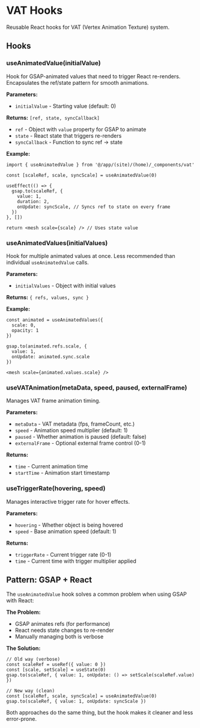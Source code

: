 # VAT Hooks

Reusable React hooks for VAT (Vertex Animation Texture) system.

## Hooks

### useAnimatedValue(initialValue)

Hook for GSAP-animated values that need to trigger React re-renders. Encapsulates the ref/state
pattern for smooth animations.

**Parameters:**

- `initialValue` - Starting value (default: 0)

**Returns:** `[ref, state, syncCallback]`

- `ref` - Object with `value` property for GSAP to animate
- `state` - React state that triggers re-renders
- `syncCallback` - Function to sync ref → state

**Example:**

```tsx
import { useAnimatedValue } from '@/app/(site)/(home)/_components/vat'

const [scaleRef, scale, syncScale] = useAnimatedValue(0)

useEffect(() => {
  gsap.to(scaleRef, {
    value: 1,
    duration: 2,
    onUpdate: syncScale, // Syncs ref to state on every frame
  })
}, [])

return <mesh scale={scale} /> // Uses state value
```

### useAnimatedValues(initialValues)

Hook for multiple animated values at once. Less recommended than individual `useAnimatedValue`
calls.

**Parameters:**

- `initialValues` - Object with initial values

**Returns:** `{ refs, values, sync }`

**Example:**

```tsx
const animated = useAnimatedValues({
  scale: 0,
  opacity: 1
})

gsap.to(animated.refs.scale, {
  value: 1,
  onUpdate: animated.sync.scale
})

<mesh scale={animated.values.scale} />
```

### useVATAnimation(metaData, speed, paused, externalFrame)

Manages VAT frame animation timing.

**Parameters:**

- `metaData` - VAT metadata (fps, frameCount, etc.)
- `speed` - Animation speed multiplier (default: 1)
- `paused` - Whether animation is paused (default: false)
- `externalFrame` - Optional external frame control (0-1)

**Returns:**

- `time` - Current animation time
- `startTime` - Animation start timestamp

### useTriggerRate(hovering, speed)

Manages interactive trigger rate for hover effects.

**Parameters:**

- `hovering` - Whether object is being hovered
- `speed` - Base animation speed (default: 1)

**Returns:**

- `triggerRate` - Current trigger rate (0-1)
- `time` - Current time with trigger multiplier applied

## Pattern: GSAP + React

The `useAnimatedValue` hook solves a common problem when using GSAP with React:

**The Problem:**

- GSAP animates refs (for performance)
- React needs state changes to re-render
- Manually managing both is verbose

**The Solution:**

```tsx
// Old way (verbose)
const scaleRef = useRef({ value: 0 })
const [scale, setScale] = useState(0)
gsap.to(scaleRef, { value: 1, onUpdate: () => setScale(scaleRef.value) })

// New way (clean)
const [scaleRef, scale, syncScale] = useAnimatedValue(0)
gsap.to(scaleRef, { value: 1, onUpdate: syncScale })
```

Both approaches do the same thing, but the hook makes it cleaner and less error-prone.
